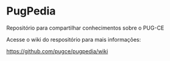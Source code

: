 # PugPedia
Repositório para compartilhar conhecimentos sobre o PUG-CE 

Acesse o wiki do respositório para mais informações:

https://github.com/pugce/pugpedia/wiki
